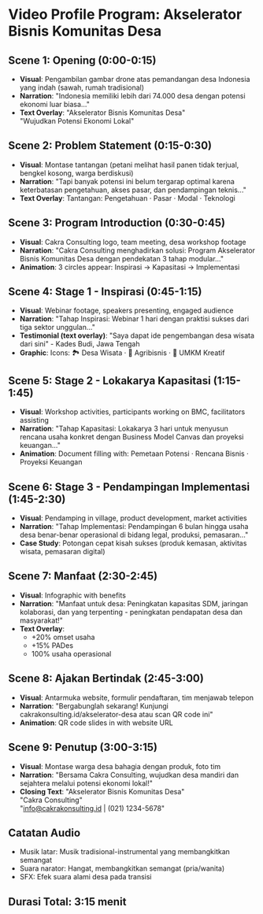 # Video Profile Program: Akselerator Bisnis Komunitas Desa

## Scene 1: Opening (0:00-0:15)

- **Visual**: Pengambilan gambar drone atas pemandangan desa Indonesia yang indah (sawah, rumah tradisional)
- **Narration**: "Indonesia memiliki lebih dari 74.000 desa dengan potensi ekonomi luar biasa..."
- **Text Overlay**: "Akselerator Bisnis Komunitas Desa"  
  "Wujudkan Potensi Ekonomi Lokal"

## Scene 2: Problem Statement (0:15-0:30)

- **Visual**: Montase tantangan (petani melihat hasil panen tidak terjual, bengkel kosong, warga berdiskusi)
- **Narration**: "Tapi banyak potensi ini belum tergarap optimal karena keterbatasan pengetahuan, akses pasar, dan pendampingan teknis..."
- **Text Overlay**: Tantangan: Pengetahuan · Pasar · Modal · Teknologi

## Scene 3: Program Introduction (0:30-0:45)

- **Visual**: Cakra Consulting logo, team meeting, desa workshop footage
- **Narration**: "Cakra Consulting menghadirkan solusi: Program Akselerator Bisnis Komunitas Desa dengan pendekatan 3 tahap modular..."
- **Animation**: 3 circles appear: Inspirasi → Kapasitasi → Implementasi

## Scene 4: Stage 1 - Inspirasi (0:45-1:15)

- **Visual**: Webinar footage, speakers presenting, engaged audience
- **Narration**: "Tahap Inspirasi: Webinar 1 hari dengan praktisi sukses dari tiga sektor unggulan..."
- **Testimonial (text overlay)**: "Saya dapat ide pengembangan desa wisata dari sini" - Kades Budi, Jawa Tengah
- **Graphic**: Icons: 🏞️ Desa Wisata · 🌱 Agribisnis · 🎨 UMKM Kreatif

## Scene 5: Stage 2 - Lokakarya Kapasitasi (1:15-1:45)

- **Visual**: Workshop activities, participants working on BMC, facilitators assisting
- **Narration**: "Tahap Kapasitasi: Lokakarya 3 hari untuk menyusun rencana usaha konkret dengan Business Model Canvas dan proyeksi keuangan..."
- **Animation**: Document filling with: Pemetaan Potensi · Rencana Bisnis · Proyeksi Keuangan

## Scene 6: Stage 3 - Pendampingan Implementasi (1:45-2:30)

- **Visual**: Pendamping in village, product development, market activities
- **Narration**: "Tahap Implementasi: Pendampingan 6 bulan hingga usaha desa benar-benar operasional di bidang legal, produksi, pemasaran..."
- **Case Study**: Potongan cepat kisah sukses (produk kemasan, aktivitas wisata, pemasaran digital)

## Scene 7: Manfaat (2:30-2:45)

- **Visual**: Infographic with benefits
- **Narration**: "Manfaat untuk desa: Peningkatan kapasitas SDM, jaringan kolaborasi, dan yang terpenting - peningkatan pendapatan desa dan masyarakat!"
- **Text Overlay**:
  - +20% omset usaha
  - +15% PADes
  - 100% usaha operasional

## Scene 8: Ajakan Bertindak (2:45-3:00)

- **Visual**: Antarmuka website, formulir pendaftaran, tim menjawab telepon
- **Narration**: "Bergabunglah sekarang! Kunjungi cakrakonsulting.id/akselerator-desa atau scan QR code ini"
- **Animation**: QR code slides in with website URL

## Scene 9: Penutup (3:00-3:15)

- **Visual**: Montase warga desa bahagia dengan produk, foto tim
- **Narration**: "Bersama Cakra Consulting, wujudkan desa mandiri dan sejahtera melalui potensi ekonomi lokal!"
- **Closing Text**:
  "Akselerator Bisnis Komunitas Desa"  
  "Cakra Consulting"  
  "<info@cakrakonsulting.id> | (021) 1234-5678"

## Catatan Audio

- Musik latar: Musik tradisional-instrumental yang membangkitkan semangat
- Suara narator: Hangat, membangkitkan semangat (pria/wanita)
- SFX: Efek suara alami desa pada transisi

## Durasi Total: 3:15 menit
